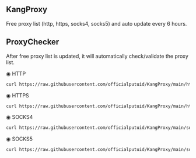 ## KangProxy
Free proxy list (http, https, socks4, socks5) and auto update every 6 hours.

## ProxyChecker
After free proxy list is updated, it will automatically check/validate the proxy list.

◉ HTTP
```bash
curl https://raw.githubusercontent.com/officialputuid/KangProxy/main/http/http.txt -o http.txt
```

◉ HTTPS
```bash
curl https://raw.githubusercontent.com/officialputuid/KangProxy/main/https/https.txt -o https.txt
```

◉ SOCKS4
```bash
curl https://raw.githubusercontent.com/officialputuid/KangProxy/main/socks4/socks4.txt -o socks4.txt
```

◉ SOCKS5
```bash
curl https://raw.githubusercontent.com/officialputuid/KangProxy/main/socks5/socks5.txt -o socks5.txt
```
